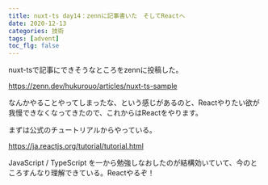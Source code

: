 ```yaml
---
title: nuxt-ts day14：zennに記事書いた　そしてReactへ
date: 2020-12-13
categories: 技術
tags: [advent]
toc_flg: false
---
```


nuxt-tsで記事にできそうなところをzennに投稿した。

https://zenn.dev/hukurouo/articles/nuxt-ts-sample

なんかやることやってしまったな、という感じがあるのと、Reactやりたい欲が我慢できなくなってきたので、これからはReactをやります。

まずは公式のチュートリアルからやっている。

https://ja.reactjs.org/tutorial/tutorial.html

JavaScript / TypeScript を一から勉強しなおしたのが結構効いていて、今のところすんなり理解できている。Reactやるぞ！
